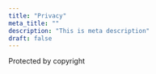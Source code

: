 ```yaml
---
title: "Privacy"
meta_title: ""
description: "This is meta description"
draft: false
---
```


Protected by copyright 